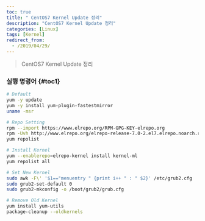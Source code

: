 ```yaml
---
toc: true
title: " CentOS7 Kernel Update 정리"
description: "CentOS7 Kernel Update 정리"
categories: [Linux]
tags: [Kernel]
redirect_from:
  - /2019/04/29/
---
```


> CentOS7 Kernel Update 정리

###  실행 명령어 {#toc1}

```bash
# Default
yum -y update
yum -y install yum-plugin-fastestmirror
uname -msr

# Repo Setting
rpm --import https://www.elrepo.org/RPM-GPG-KEY-elrepo.org
rpm -Uvh http://www.elrepo.org/elrepo-release-7.0-2.el7.elrepo.noarch.rpm
yum repolist

# Install Kernel
yum --enablerepo=elrepo-kernel install kernel-ml
yum repolist all

# Set New Kernel
sudo awk -F\' '$1=="menuentry " {print i++ " : " $2}' /etc/grub2.cfg
sudo grub2-set-default 0
sudo grub2-mkconfig -o /boot/grub2/grub.cfg

# Remove Old Kernel
yum install yum-utils
package-cleanup --oldkernels

```

[^1]: This is a footnote.

[kramdown]: https://kramdown.gettalong.org/
[My Blog]: https://marindie.github.io